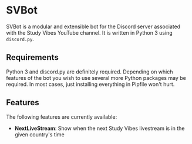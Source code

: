 # SVBot

SVBot is a modular and extensible bot for the Discord server associated with the Study Vibes YouTube channel. It is written in Python 3 using `discord.py`.

## Requirements

Python 3 and discord.py are definitely required. Depending on which features of the bot you wish to use several more Python packages may be required. In most cases, just installing everything in Pipfile won't hurt.

## Features

The following features are currently available:

- **NextLiveStream**: Show when the next Study Vibes livestream is in the given country's time